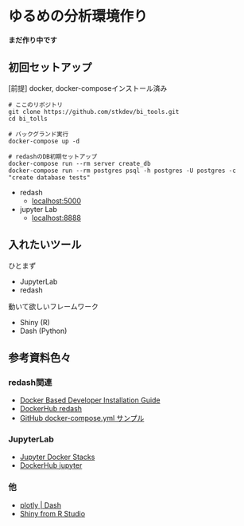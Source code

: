 # ゆるめの分析環境作り

**まだ作り中です** 

## 初回セットアップ

[前提] docker, docker-composeインストール済み

```
# ここのリポジトリ
git clone https://github.com/stkdev/bi_tools.git
cd bi_tolls

# バックグランド実行
docker-compose up -d

# redashのDB初期セットアップ
docker-compose run --rm server create_db
docker-compose run --rm postgres psql -h postgres -U postgres -c "create database tests"
```

- redash
    - [localhost:5000](localhost:5000)
- jupyter Lab
    - [localhost:8888](localhost:8888)


## 入れたいツール
ひとまず
- JupyterLab
- redash 


動いて欲しいフレームワーク
- Shiny (R)
- Dash (Python)

## 参考資料色々
### redash関連

- [Docker Based Developer Installation Guide](https://redash.io/help/open-source/dev-guide/docker)
- [DockerHub redash](https://hub.docker.com/r/redash/redash)
- [GitHub docker-compose.yml サンプル](https://github.com/getredash/redash/blob/master/setup/docker-compose.yml)

### JupyterLab

- [Jupyter Docker Stacks](https://jupyter-docker-stacks.readthedocs.io/en/latest/index.html)
- [DockerHub jupyter](https://hub.docker.com/r/jupyter/datascience-notebook/)

### 他

- [plotly | Dash](https://plot.ly/products/dash/)
- [Shiny from R Studio](https://shiny.rstudio.com/)


